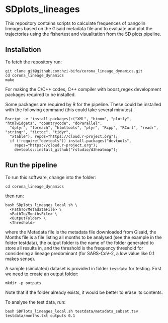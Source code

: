# SDplots_lineages

This repository contains scripts to calculate frequences of pangolin lineages based on the Gisaid metadata file and to evaluate and plot the trajectories using the fishertest and visualitation from the SD plots pipeline.

## Installation
To fetch the repository run:
```shell
git clone git@github.com:hzi-bifo/corona_lineage_dynamics.git
cd corona_lineage_dynamics
make
```
For making the C/C++ codes, C++ compiler with boost_regex development packages required to be installed.

Some packages are required by R for the pipeline. These could be installed with the following command (this could take several minutes).
```
Rscript -e 'install.packages(c("XML", "binom", "plotly", "htmlwidgets", "countrycode", "doParallel",
  "dplyr", "foreach", "htmltools", "plyr", "Rcpp", "RCurl", "readr", "stringr", "tictoc", "tidyr",
  "xtable"), repos="https://cloud.r-project.org");
  if (!require("devtools")) install.packages("devtools",
    repos="https://cloud.r-project.org");
    devtools::install_github("rstudio/d3heatmap");'
```


## Run the pipeline
To run this software, change into the folder:
```shell
cd corona_lineage_dynamics
```

then run:
```shell
bash SDplots_lineages_local.sh \
  <PathTo/MetadataFile> \
  <PathTo/MonthsFile> \
  <OutputFolder> \
  <Threshold>
```

where the Metadata file is the metadata file downloaded from Gisaid, the Months file is a file listing all months to be analysed (see the example in the folder testdata), the output folder is the name of the folder generated to store all results in, and the threshold is the frequency threshold for considering a lineage predominant (for SARS-CoV-2, a low value like 0.1 makes sense). 

A sample (simulated) dataset is provided in folder `testdata` for testing. 
First we need to create an output folder:
```
mkdir -p outputs
```
Note that if the folder already exists, it would be better to erase its contents.

To analyse the test data, run:
```shell
bash SDPlots_lineages_local.sh testdata/metadata_subset.tsv testdata/months.txt outputs 0.1
```


